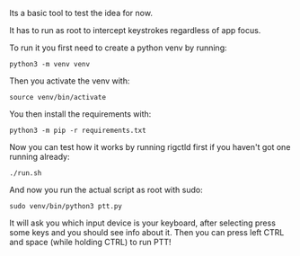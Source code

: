 
Its a basic tool to test the idea for now.

It has to run as root to intercept keystrokes regardless of app focus.

To run it you first need to create a python venv by running:

`python3 -m venv venv`

Then you activate the venv with:

`source venv/bin/activate`

You then install the requirements with:

`python3 -m pip -r requirements.txt`

Now you can test how it works by running rigctld first if you haven't got one running already:

`./run.sh`

And now you run the actual script as root with sudo:

`sudo venv/bin/python3 ptt.py`

It will ask you which input device is your keyboard, after selecting press some keys and you should see info about it. Then  you can press left CTRL and space (while holding CTRL) to run PTT!
